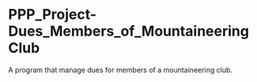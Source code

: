 # PPP_Project-Dues_Members_of_MountaineeringClub
A program that manage dues for members of a mountaineering club.
